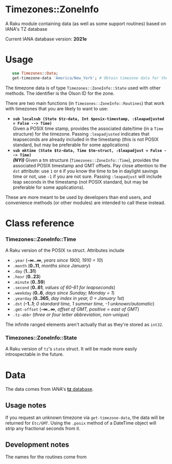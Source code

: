 # Timezones::ZoneInfo
A Raku module containing data (as well as some support routines) based on IANA's TZ database

Current IANA database version: **2021e** 

# Usage
```raku
   use Timezones::Data;
   get-timezone-data 'America/New_York'; # Obtain timezone data for the US's Eastern time
```

The timezone data is of type `Timezones::ZoneInfo::State` used with other methods. The identifier is the Olson ID for the zone.

There are two main functions (in `Timezones::ZoneInfo::Routines`) that work with timezones that you are likely to want to use:

  * **`sub localsub (State $tz-data, Int $posix-timestamp, :$leapadjusted = False --> Time)`**  
  Given a POSIX time stamp, provides the associated date/time (in a `Time` structure) for the timezone.  Passing `:leapadjusted` indicates that leapseconds are already included in the timestamp (this is not POSIX standard, but may be preferable for some applications)
  * **`sub mktime (State $tz-data, Time $tm-struct, :$leapadjust = False --> Time)`**  
  ***(NYI)*** Given a tm structure (`Timezones::ZoneInfo::Time`), provides the associated POSIX timestamp and GMT offsets.  Pay close attention to the `dst` attribute: use `1` or `0` if you know the time to be in daylight savings time or not, use `-1` if you are not sure.  Passing `:leapadjust` will include leap seconds in the timestamp (not POSIX standard, but may be preferable for some applications). 

These are more meant to be used by developers than end users, and convenience methods (or other modules) are intended to call these instead.
# Class reference

### Timezones::ZoneInfo::Time

A Raku version of the POSIX `tm` struct.  Attributes include 

  * `.year` (**-∞..∞**, *years since 1900, 1910 = 10*)
  * `.month` (**0..11**, *months since January*)
  * `.day` (**1..31**)
  * `.hour` (**0..23**)
  * `.minute` (**0..59**)
  * `.second` (**0..61**, *values of 60-61 for leapseconds*)
  * `.weekday` (**0..6**, *days since Sunday; Monday = 1*)
  * `.yearday` (**0..365**, *day index in year, 0 = January 1st*)
  * `.dst` (**-1..1**; *0 standard time, 1 summer time, -1 unknown/automatic*)
  * `.gmt-offset` (**-∞..∞**, *offset of GMT, positive = east of GMT*)
  * `.tz-abbr` (*three or four letter abbreviation, non-unique*)
  
The infinite ranged elements aren't actually that as they're stored as `int32`.

### Timezones::ZoneInfo::State

A Raku version of `tz`'s `state` struct.  It will be made more easily introspectable in the future.

# Data
The data comes from IANA's [**tz** database](https://www.iana.org/time-zones).  

## Usage notes
If you request an unknown timezone via `get-timezone-data`, the data will be returned for `Etc/GMT`.
Using the `.posix` method of a DateTime object will strip any fractional seconds from it.

## Development notes
The names for the routines come from 